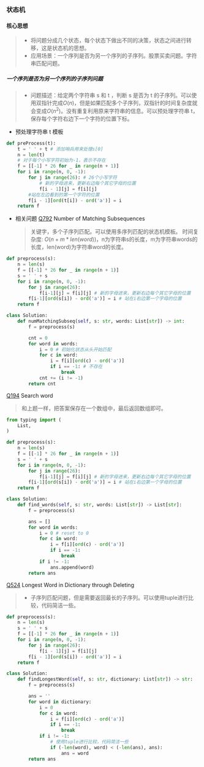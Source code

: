 ### 状态机

#### 核心思想
> - 将问题分成几个状态，每个状态下做出不同的决策，状态之间进行转移，这是状态机的思想。
> - 应用场景：一个序列是否为另一个序列的子序列。股票买卖问题。字符串匹配问题。

##### 一个序列是否为另一个序列的子序列问题
> - 问题描述：给定两个字符串 s 和 t ，判断 s 是否为 t 的子序列。可以使用双指针完成$`O(n)`$，但是如果匹配多个子序列，双指针的时间复杂度就会变成$`O(n^2)`$。没有重复利用原来字符串的信息。可以预处理字符串 t，保存每个字符右边下一个字符的位置下标。

- 预处理字符串 t 模板
```python
def preProcess(t):
    t = ' ' + t # 添加哨兵用来处理s[0]
    n = len(t)
    # 对于每个小写字符初始为-1，表示不存在
    f = [[-1] * 26 for _ in range(n + 1)]
    for i in range(n, 0, -1):
        for j in range(26): # 26个小写字符
            # 新的字母进来，更新右边每个其它字母的位置
            f[i - 1][j] = f[i][j] 
        #站在左边看到的第一个字符的位置
        f[i - 1][ord(t[i]) - ord('a')] = i 
    return f 
```

- 相关问题
[Q792] Number of Matching Subsequences
  > 关键字，多个子序列匹配。可以使用多序列匹配的状态机模板。
  > 时间复杂度: $`O(n + m * len(word))`$，n为字符串s的长度，m为字符串words的长度，len(word)为字符串word的长度。

```python
def preprocess(s):
    n = len(s)
    f = [[-1] * 26 for _ in range(n + 1)]
    s = ' ' + s
    for i in range(n, 0, -1):
        for j in range(26):
            f[i-1][j] = f[i][j] # 新的字母进来，更新右边每个其它字母的位置
        f[i-1][ord(s[i]) - ord('a')] = i # 站在i右边第一个字母的位置
    return f 

class Solution:
    def numMatchingSubseq(self, s: str, words: List[str]) -> int:
        f = preprocess(s)

        cnt = 0 
        for word in words:
            i = 0 # 初始化状态从头开始匹配
            for c in word:
                i = f[i][ord(c) - ord('a')]
                if i == -1: # 不存在
                    break 
            cnt += (i != -1)
        return cnt 
```
[Q194] Search word
> 和上题一样，把答案保存在一个数组中，最后返回数组即可。

```python
from typing import (
    List,
)

def preprocess(s):
    n = len(s)
    f = [[-1] * 26 for _ in range(n + 1)]
    s = ' ' + s
    for i in range(n, 0, -1):
        for j in range(26):
            f[i-1][j] = f[i][j] # 新的字母进来，更新右边每个其它字母的位置
        f[i-1][ord(s[i]) - ord('a')] = i # 站在i右边第一个字母的位置
    return f

class Solution:
    def find_words(self, s: str, words: List[str]) -> List[str]:
        f = preprocess(s)

        ans = []
        for word in words:
            i = 0 # reset to 0
            for c in word:
                i = f[i][ord(c) - ord('a')]
                if i == -1:
                    break
            if i != -1:
                ans.append(word)
        return ans
```

[Q524] Longest Word in Dictionary through Deleting
> - 子序列匹配问题，但是需要返回最长的子序列。可以使用tuple进行比较，代码简洁一些。

```python
def preprocess(s):
    n = len(s)
    s = ' ' + s
    f = [[-1] * 26 for _ in range(n + 1)]
    for i in range(n, 0, -1):
        for j in range(26):
            f[i - 1][j] = f[i][j]
        f[i - 1][ord(s[i]) - ord('a')] = i
    return f 

class Solution:
    def findLongestWord(self, s: str, dictionary: List[str]) -> str:
        f = preprocess(s)

        ans = ''
        for word in dictionary:
            i = 0
            for c in word:
                i = f[i][ord(c) - ord('a')]
                if i == -1:
                    break 
            if i != -1:
                # 使用tuple进行比较，代码简洁一些
                if (-len(word), word) < (-len(ans), ans):
                    ans = word
        return ans
```

[//]: # 
   [Q792]: <https://leetcode.com/problems/number-of-matching-subsequences/description/>
   [Q194]: <https://www.lintcode.com/problem/194/description>
   [Q524]: <https://leetcode.com/problems/longest-word-in-dictionary-through-deleting/>
